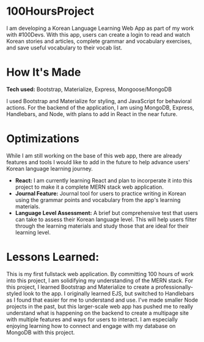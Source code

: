 # 100HoursProject
I am developing a Korean Language Learning Web App as part of my work with #100Devs. With this app, users can create a login to read and watch Korean stories and articles, complete grammar and vocabulary exercises, and save useful vocabulary to their vocab list.

# How It's Made
<strong>Tech used:</strong> Bootstrap, Materialize, Express, Mongoose/MongoDB

I used Bootstrap and Materialize for styling, and JavaScript for behavioral actions. For the backend of the application, I am using MongoDB, Express, Handlebars, and Node, with plans to add in React in the near future. 

# Optimizations
While I am still working on the base of this web app, there are already features and tools I would like to add in the future to help advance users' Korean language learning journey.
<ul>
  <li><strong>React:</strong> I am currently learning React and plan to incorperate it into this project to make it a complete MERN stack web application.</li>
  <li><strong>Journal Feature:</strong> Journal tool for users to practice writing in Korean using the grammar points and vocabulary from the app's learning materials.</li>
  <li><strong>Language Level Assessment:</strong> A brief but comprehensive test that users can take to assess their Korean language level. This will help users filter through the learning materials and study those that are ideal for their learning level.</li>
</ul>

# Lessons Learned:
This is my first fullstack web application. By committing 100 hours of work into this project, I am solidifying my understanding of the MERN stack. For this project, I learned Bootstrap and Materialize to create a professionally-styled look to the app. I originally learned EJS, but switched to Handlebars as I found that easier for me to understand and use. I've made smaller Node projects in the past, but this larger-scale web app has pushed me to really understand what is happening on the backend to create a multipage site with multiple features and ways for users to interact. I am especially enjoying learning how to connect and engage with my database on MongoDB with this project. 
